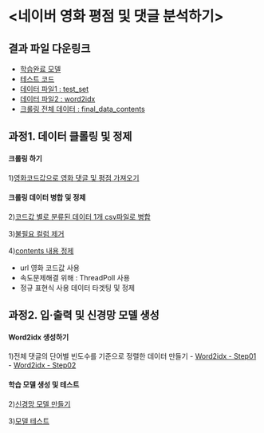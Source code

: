 # <네이버 영화 평점 및 댓글 분석하기>

## 결과 파일 다운링크 
 - [학습완료 모델](https://drive.google.com/file/d/1Vm6r-F_0CRMHUrKLOzVDuUlgzF7Yg32j/view?usp=sharing)
 - [테스트 코드](https://github.com/Yumai-K/MyProject/blob/master/Naver_Movie_RepleScore_Analysis/model_test.ipynb)
 - [데이터 파일1 : test_set](https://drive.google.com/open?id=1BttX5LnNLX5tvHuM9q8imcb4pQB4c26g)
 - [데이터 파일2 : word2idx](https://drive.google.com/open?id=113X1nL58V8GWHVldBYCzUS_0bJrxR9QJ)
 - [크롤링 전체 데이터 : final_data_contents](https://drive.google.com/open?id=1zB1xwLnfzi5uUtMgCNGI8IIXznSc087j)
 
 
## 과정1. 데이터 클롤링 및 정제

 #### 크롤링 하기
  1)[영화코드값으로 영화 댓글 및 평점 가져오기](https://github.com/Yumai-K/MyProject/blob/master/Naver_Movie_RepleScore_Analysis/movie_reple_crawling_final.ipynb)
 #### 크롤링 데이터 병합 및 정제
  2)[코드값 별로 분류된 데이터 1개 csv파일로 병합](https://github.com/Yumai-K/MyProject/blob/master/Naver_Movie_RepleScore_Analysis/merge_csv_data.ipynb)
  
  3)[불필요 컬럼 제거](https://github.com/Yumai-K/MyProject/blob/master/Naver_Movie_RepleScore_Analysis/refine_csv.ipynb)
  
  4)[contents 내용 정제](https://github.com/Yumai-K/MyProject/blob/master/Naver_Movie_RepleScore_Analysis/refine_contents.ipynb)

  - url 영화 코드값 사용
  - 속도문제해결 위해 : ThreadPoll 사용
  - 정규 표현식 사용 데이터 타겟팅 및 정제


## 과정2. 입·출력 및 신경망 모델 생성

 #### Word2idx 생성하기
  1)전체 댓글의 단어별 빈도수를 기준으로 정렬한 데이터 만들기
      - [Word2idx - Step01](https://github.com/Yumai-K/MyProject/blob/master/Naver_Movie_RepleScore_Analysis/make_word2idx_step01.ipynb)
      - [Word2idx - Step02](https://github.com/Yumai-K/MyProject/blob/master/Naver_Movie_RepleScore_Analysis/make_word2idx_step02.ipynb)

  #### 학습 모델 생성 및 테스트
  2)[신경망 모델 만들기](https://github.com/Yumai-K/MyProject/blob/master/Naver_Movie_RepleScore_Analysis/create_model.ipynb)
  
  3)[모델 테스트](https://github.com/Yumai-K/MyProject/blob/master/Naver_Movie_RepleScore_Analysis/model_test.ipynb)
